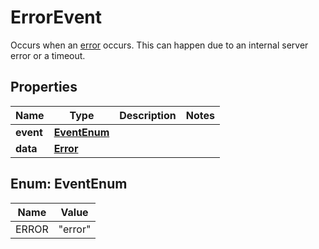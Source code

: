 

# ErrorEvent

Occurs when an [error](/docs/guides/error-codes/api-errors) occurs. This can happen due to an internal server error or a timeout.

## Properties

| Name | Type | Description | Notes |
|------------ | ------------- | ------------- | -------------|
|**event** | [**EventEnum**](#EventEnum) |  |  |
|**data** | [**Error**](Error.md) |  |  |



## Enum: EventEnum

| Name | Value |
|---- | -----|
| ERROR | &quot;error&quot; |



